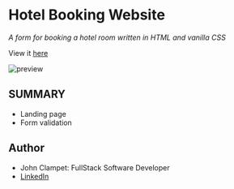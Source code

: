 # Hotel Booking Website

*A form for booking a hotel room*
*written in HTML and vanilla CSS*

View it [here](google.com)

![preview]('/src/preview.png')

## SUMMARY

- Landing page
- Form validation

## Author
- John Clampet: FullStack Software Developer
- [LinkedIn](https://www.linkedin.com/in/john-clampet-264007122/)